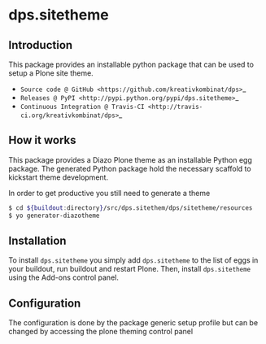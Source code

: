# dps.sitetheme

## Introduction

This package provides an installable python package that can be used to setup
a Plone site theme.

* `Source code @ GitHub <https://github.com/kreativkombinat/dps>`_
* `Releases @ PyPI <http://pypi.python.org/pypi/dps.sitetheme>`_
* `Continuous Integration @ Travis-CI <http://travis-ci.org/kreativkombinat/dps>`_

## How it works

This package provides a Diazo Plone theme as an installable Python egg package.
The generated Python package hold the necessary scaffold to kickstart theme
development.

In order to get productive you still need to generate a theme

```bash
$ cd ${buildout:directory}/src/dps.sitethem/dps/sitetheme/resources
$ yo generator-diazotheme

```


## Installation

To install `dps.sitetheme` you simply add ``dps.sitetheme``
to the list of eggs in your buildout, run buildout and restart Plone.
Then, install `dps.sitetheme` using the Add-ons control panel.


## Configuration

The configuration is done by the package generic setup profile but can be changed by accessing the plone theming control panel
